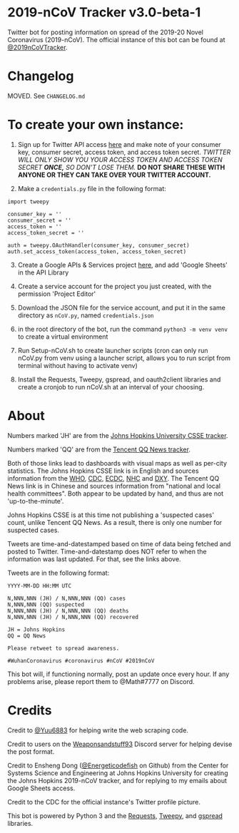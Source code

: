 # 2019-nCoV Tracker v3.0-beta-1
Twitter bot for posting information on spread of the 2019-20 Novel Coronavirus (2019-nCoV). The official instance of this bot can be found at [@2019nCoVTracker](https://twitter.com/2019nCoVTracker).

# Changelog

MOVED. See `CHANGELOG.md`

# To create your own instance:

1. Sign up for Twitter API access [here](https://developer.twitter.com/) and make note of your consumer key, consumer secret, access token, and access token secret. _TWITTER WILL ONLY SHOW YOU YOUR ACCESS TOKEN AND ACCESS TOKEN SECRET **ONCE,** SO DON'T LOSE THEM._ **DO NOT SHARE THESE WITH ANYONE OR THEY CAN TAKE OVER YOUR TWITTER ACCOUNT.**

2. Make a `credentials.py` file in the following format:

```
import tweepy

consumer_key = ''
consumer_secret = ''
access_token = ''
access_token_secret = ''

auth = tweepy.OAuthHandler(consumer_key, consumer_secret)
auth.set_access_token(access_token, access_token_secret)
```

3. Create a Google APIs & Services project [here](https://console.developers.google.com/), and add 'Google Sheets' in the API Library

4. Create a service account for the project you just created, with the permission 'Project Editor'

5. Download the JSON file for the service account, and put it in the same directory as `nCoV.py`, named `credentials.json`

6. in the root directory of the bot, run the command `python3 -m venv venv` to create a virtual environment

7. Run Setup-nCoV.sh to create launcher scripts (cron can only run nCoV.py from venv using a launcher script, allows you to run script from terminal without having to activate venv)

8. Install the Requests, Tweepy, gspread, and oauth2client libraries and create a cronjob to run nCoV.sh at an interval of your choosing. 

# About
Numbers marked 'JH' are from the [Johns Hopkins University CSSE tracker](https://gisanddata.maps.arcgis.com/apps/opsdashboard/index.html#/bda7594740fd40299423467b48e9ecf6).

Numbers marked 'QQ' are from the [Tencent QQ News tracker](https://news.qq.com/zt2020/page/feiyan.htm).

Both of those links lead to dashboards with visual maps as well as per-city statistics. The Johns Hopkins CSSE link is in English and sources information from the [WHO](https://www.who.int/emergencies/diseases/novel-coronavirus-2019/situation-reports), [CDC](https://www.cdc.gov/coronavirus/2019-ncov/index.html), [ECDC](https://www.ecdc.europa.eu/en/geographical-distribution-2019-ncov-cases), [NHC](http://www.nhc.gov.cn/yjb/s3578/new_list.shtml) and [DXY](https://ncov.dxy.cn/ncovh5/view/pneumonia?scene=2&clicktime=1579582238&enterid=1579582238&from=singlemessage&isappinstalled=0). The Tencent QQ News link is in Chinese and sources information from "national and local health committees". Both appear to be updated by hand, and thus are not 'up-to-the-minute'.

Johns Hopkins CSSE is at this time not publishing a 'suspected cases' count, unlike Tencent QQ News. As a result, there is only one number for suspected cases.

Tweets are time-and-datestamped based on time of data being fetched and posted to Twitter. Time-and-datestamp does NOT refer to when the information was last updated. For that, see the links above.

Tweets are in the following format:

```
YYYY-MM-DD HH:MM UTC

N,NNN,NNN (JH) / N,NNN,NNN (QQ) cases
N,NNN,NNN (QQ) suspected
N,NNN,NNN (JH) / N,NNN,NNN (QQ) deaths
N,NNN,NNN (JH) / N,NNN,NNN (QQ) recovered

JH = Johns Hopkins
QQ = QQ News

Please retweet to spread awareness.

#WuhanCoronavirus #coronavirus #nCoV #2019nCoV
```

This bot will, if functioning normally, post an update once every hour. If any problems arise, please report them to @Math#7777 on Discord.

# Credits

Credit to [@Yuu6883](https://github.com/Yuu6883) for helping write the web scraping code.

Credit to users on the [Weaponsandstuff93](https://www.youtube.com/channel/UCAbwEStxHetWMGvaq9FIF_w) Discord server for helping devise the post format.

Credit to Ensheng Dong ([@Energeticodefish](https://github.com/enshengdong) on Github) from the Center for Systems Science and Engineering at Johns Hopkins University for creating the Johns Hopkins 2019-nCoV tracker, and for replying to my emails about Google Sheets access.

Credit to the CDC for the official instance's Twitter profile picture.

This bot is powered by Python 3 and the [Requests](https://requests.readthedocs.io/en/master/), [Tweepy](https://www.tweepy.org/), and [gspread](https://github.com/burnash/gspread) libraries.

